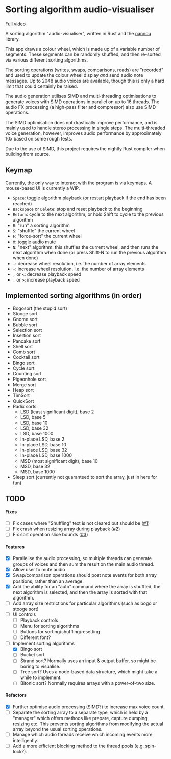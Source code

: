 # Sorting algorithm audio-visualiser

[Full video](https://drive.google.com/file/d/1UTanxeJtD_La77ys0kDYRH2Z_1uQbJi4/view?usp=sharing)

A sorting algorithm "audio-visualiser", written in Rust and the [nannou](https://github.com/nannou-org/nannou) library.

This app draws a colour wheel, which is made up of a variable number of segments. These segments can be randomly shuffled, and then re-sorted via various different sorting algorithms.

The sorting operations (writes, swaps, comparisons, reads) are "recorded" and used to update the colour wheel display *and* send audio note messages. Up to 2048 audio voices are available, though this is only a hard limit that could certainly be raised.

The audio generation utilises SIMD and multi-threading optimisations to generate voices with SIMD operations in parallel on up to 16 threads. The audio FX processing (a high-pass filter and compressor) also use SIMD operations.

The SIMD optimisation does not drastically improve performance, and is mainly used to handle stereo processing in single steps. The multi-threaded voice generation, however, improves audio performance by approximately 10x based on some rough tests.

Due to the use of SIMD, this project requires the nightly Rust compiler when building from source.

## Keymap

Currently, the only way to interact with the program is via keymaps. A mouse-based UI is currently a WIP.

- `Space`: toggle algorithm playback (or restart playback if the end has been reached)
- `Backspace` or `Delete`: stop and reset playback to the beginning
- `Return`: cycle to the next algorithm, or hold Shift to cycle to the previous algorithm
- `R`: "run" a sorting algorithm
- `S`: "shuffle" the current wheel
- `F`: "force-sort" the current wheel
- `M`: toggle audio mute
- `N`: "next" algorithm: this shuffles the current wheel, and then runs the next algorithm when done (or press Shift-N to run the previous algorithm when done)
- `-`: decrease wheel resolution, i.e. the number of array elements
- `+`: increase wheel resolution, i.e. the number of array elements
- `,` or `<`: decrease playback speed
- `.` or `>`: increase playback speed

## Implemented sorting algorithms (in order)

- Bogosort (the stupid sort)
- Stooge sort
- Gnome sort
- Bubble sort
- Selection sort
- Insertion sort
- Pancake sort
- Shell sort
- Comb sort
- Cocktail sort
- Bingo sort
- Cycle sort
- Counting sort
- Pigeonhole sort
- Merge sort
- Heap sort
- TimSort
- QuickSort
- Radix sorts:
    - LSD (least significant digit), base 2
    - LSD, base 5
    - LSD, base 10
    - LSD, base 32
    - LSD, base 1000
    - In-place LSD, base 2
    - In-place LSD, base 10
    - In-place LSD, base 32
    - In-place LSD, base 1000
    - MSD (most significant digit), base 10
    - MSD, base 32
    - MSD, base 1000
- Sleep sort (currently not guaranteed to sort the array, just in here for fun)

## TODO

#### Fixes
- [ ] Fix cases where "Shuffling" text is not cleared but should be ([#1](https://github.com/jamiegibney/sorting_algo_visualiser/issues/1))
- [ ] Fix crash when resizing array during playback ([#2](https://github.com/jamiegibney/sorting_algo_visualiser/issues/2))
- [ ] Fix sort operation slice bounds ([#3](https://github.com/jamiegibney/sorting_algo_visualiser/issues/3))

#### Features
- [x] Parallelise the audio processing, so multiple threads can generate groups of voices and then sum the result on the main audio thread.
- [x] Allow user to mute audio
- [x] Swap/comparison operations should post note events for both array positions, rather than an average.
- [x] Add the ability for an "auto" command where the array is shuffled, the next algorithm is selected, and then the array is sorted with that algorithm.
- [ ] Add array size restrictions for particular algorithms (such as bogo or stooge sort)
- [ ] UI controls
    - [ ] Playback controls
    - [ ] Menu for sorting algorithms
    - [ ] Buttons for sorting/shuffling/resetting
    - [ ] Different font?
- [ ] Implement sorting algorithms
    - [x] Bingo sort
    - [ ] Bucket sort
    - [ ] Strand sort? Normally uses an input & output buffer, so might be boring to visualise.
    - [ ] Tree sort? Uses a node-based data structure, which might take a while to implement.
    - [ ] Bitonic sort? Normally requires arrays with a power-of-two size.

#### Refactors
- [x] Further optimise audio processing (SIMD?) to increase max voice count.
- [ ] Separate the sorting array to a separate type, which is held by a "manager" which offers methods like prepare, capture dumping, resizing etc. This prevents sorting algorithms from modifying the actual array beyond the usual sorting operations.
- [ ] Manage which audio threads receive which incoming events more intelligently.
- [ ] Add a more efficient blocking method to the thread pools (e.g. spin-lock?).
